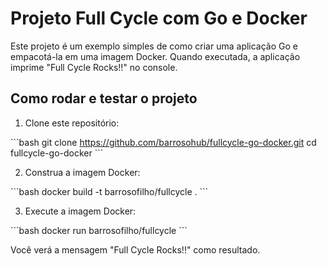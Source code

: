 # Projeto Full Cycle com Go e Docker

Este projeto é um exemplo simples de como criar uma aplicação Go e empacotá-la em uma imagem Docker. Quando executada, a aplicação imprime "Full Cycle Rocks!!" no console.

## Como rodar e testar o projeto

1. Clone este repositório:

\`\`\`bash
git clone https://github.com/barrosohub/fullcycle-go-docker.git
cd fullcycle-go-docker
\`\`\`

2. Construa a imagem Docker:

\`\`\`bash
docker build -t barrosofilho/fullcycle .
\`\`\`

3. Execute a imagem Docker:

\`\`\`bash
docker run barrosofilho/fullcycle
\`\`\`

Você verá a mensagem "Full Cycle Rocks!!" como resultado.
